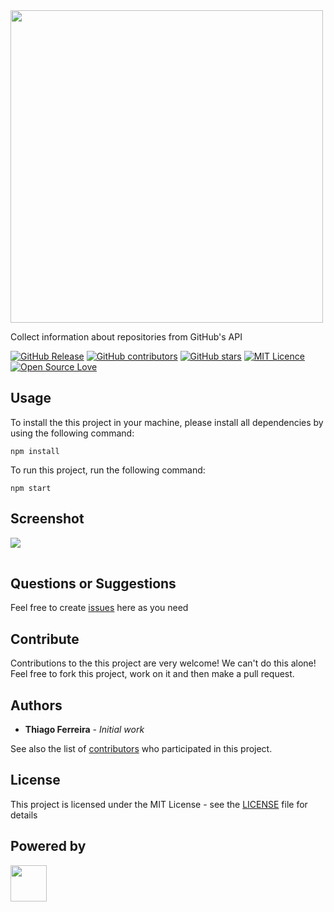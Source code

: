 <img src="https://user-images.githubusercontent.com/114015/101994247-ff3ad380-3c8e-11eb-8033-2298e93ffd4a.png" width="500px"/>

Collect information about repositories from GitHub's API

[![GitHub Release](https://img.shields.io/github/release/iselab-dearborn/github-info.svg)](https://github.com/iselab-dearborn/github-info/releases/latest)
[![GitHub contributors](https://img.shields.io/github/contributors/iselab-dearborn/github-info.svg)](https://github.com/iselab-dearborn/github-info/graphs/contributors)
[![GitHub stars](https://img.shields.io/github/stars/iselab-dearborn/github-info.svg)](https://github.com/iselab-dearborn/github-info)
[![MIT Licence](https://badges.frapsoft.com/os/mit/mit.svg?v=103)](https://opensource.org/licenses/mit-license.php)
[![Open Source Love](https://badges.frapsoft.com/os/v1/open-source.svg?v=103)](https://github.com/ellerbrock/open-source-badges/)

## Usage

To install the this project in your machine, please install all dependencies by using the following command:

```
npm install
```

To run this project, run the following command:

```
npm start
```

## Screenshot

<div >
    <kbd>
        <img src="https://user-images.githubusercontent.com/114015/101994344-c6e7c500-3c8f-11eb-8585-b4472d3f960b.png"/>
<br/><br/>
</div>

## Questions or Suggestions

Feel free to create <a href="https://github.com/thiagodnf/github-info/issues">issues</a> here as you need

## Contribute

Contributions to the this project are very welcome! We can't do this alone! Feel free to fork this project, work on it and then make a pull request.

## Authors

* **Thiago Ferreira** - *Initial work*

See also the list of [contributors](https://github.com/thiagodnf/github-info/graphs/contributors) who participated in this project.

## License

This project is licensed under the MIT License - see the [LICENSE](LICENSE) file for details

## Powered by

<p float="left">
    <img src="https://user-images.githubusercontent.com/114015/77862143-99351b80-71e7-11ea-84b2-62038634f314.png" height="58px"/>
</p>

